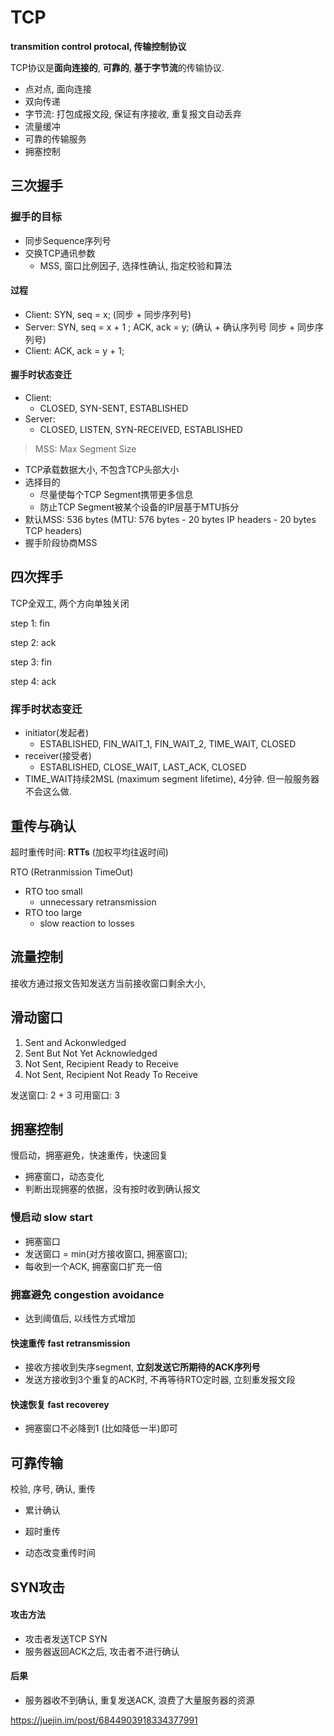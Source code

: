 # TCP

**transmition control protocal, 传输控制协议**

TCP协议是**面向连接的**, **可靠的**, **基于字节流**的传输协议.

- 点对点, 面向连接
- 双向传递
- 字节流: 打包成报文段, 保证有序接收, 重复报文自动丢弃
- 流量缓冲
- 可靠的传输服务
- 拥塞控制

## 三次握手

### 握手的目标

- 同步Sequence序列号
- 交换TCP通讯参数
    - MSS, 窗口比例因子, 选择性确认, 指定校验和算法

#### 过程

- Client: SYN, seq = x; (同步 + 同步序列号)
- Server: SYN, seq = x + 1 ; ACK, ack = y; (确认 + 确认序列号 同步 + 同步序列号)
- Client: ACK, ack = y + 1;

#### 握手时状态变迁

- Client:
  - CLOSED, SYN-SENT, ESTABLISHED
- Server:
  - CLOSED, LISTEN, SYN-RECEIVED, ESTABLISHED


> MSS: Max Segment Size
- TCP承载数据大小, 不包含TCP头部大小
- 选择目的
    - 尽量使每个TCP Segment携带更多信息
    - 防止TCP Segment被某个设备的IP层基于MTU拆分
- 默认MSS: 536 bytes (MTU: 576 bytes - 20 bytes IP headers - 20 bytes TCP headers)
- 握手阶段协商MSS

## 四次挥手

TCP全双工, 两个方向单独关闭

step 1: fin

step 2: ack

step 3: fin

step 4: ack

### 挥手时状态变迁

- initiator(发起者)
  - ESTABLISHED, FIN_WAIT_1, FIN_WAIT_2, TIME_WAIT, CLOSED
- receiver(接受者)
  - ESTABLISHED, CLOSE_WAIT, LAST_ACK, CLOSED
- TIME_WAIT持续2MSL (maximum segment lifetime), 4分钟. 但一般服务器不会这么做.

## 重传与确认

超时重传时间: **RTTs** (加权平均往返时间)

RTO (Retranmission TimeOut)

- RTO too small
  - unnecessary retransmission
- RTO too large
  - slow reaction to losses

## 流量控制

接收方通过报文告知发送方当前接收窗口剩余大小,

## 滑动窗口

1. Sent and Ackonwledged
2. Sent But Not Yet Acknowledged
3. Not Sent, Recipient Ready to Receive
4. Not Sent, Recipient Not Ready To Receive

发送窗口: 2 + 3
可用窗口: 3

## 拥塞控制

慢启动，拥塞避免，快速重传，快速回复

- 拥塞窗口，动态变化
- 判断出现拥塞的依据，没有按时收到确认报文

### 慢启动 slow start

- 拥塞窗口
- 发送窗口 = min(对方接收窗口, 拥塞窗口);
- 每收到一个ACK, 拥塞窗口扩充一倍

### 拥塞避免 congestion avoidance

- 达到阈值后, 以线性方式增加

#### 快速重传 fast retransmission

- 接收方接收到失序segment, **立刻发送它所期待的ACK序列号**
- 发送方接收到3个重复的ACK时, 不再等待RTO定时器, 立刻重发报文段

#### 快速恢复 fast recoverey

- 拥塞窗口不必降到1 (比如降低一半)即可

## 可靠传输

校验, 序号, 确认, 重传

- 累计确认
- 超时重传

- 动态改变重传时间

## SYN攻击

#### 攻击方法

- 攻击者发送TCP SYN
- 服务器返回ACK之后, 攻击者不进行确认

#### 后果

- 服务器收不到确认, 重复发送ACK, 浪费了大量服务器的资源

https://juejin.im/post/6844903918334377991